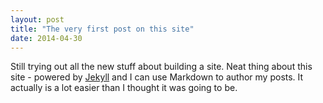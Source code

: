 ```yaml
---
layout: post
title: "The very first post on this site"
date: 2014-04-30
---
```


Still trying out all the new stuff about building a site. Neat thing about this site - powered by [Jekyll](http://jekyllrb.com) and I can use Markdown to author my posts. It actually is a lot easier than I thought it was going to be.
